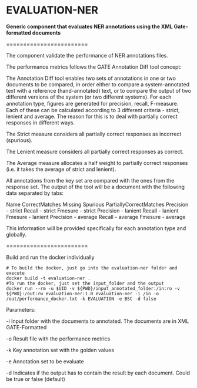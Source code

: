 EVALUATION-NER
========================

<b>Generic component that evaluates NER annotations using the XML Gate-formatted documents </b>   

========================

The component validate the performance of NER annotations files.  

The performance metrics follows the GATE Annotation Diff tool concept:

The Annotation Diff tool enables two sets of annotations in one or two documents to be compared, in order either to compare a system-annotated text with a reference (hand-annotated) text, or to compare the output of two different versions of the system (or two different systems). For each annotation type, ﬁgures are generated for precision, recall, F-measure. Each of these can be calculated according to 3 different criteria - strict, lenient and average. The reason for this is to deal with partially correct responses in different ways.
	<p>The Strict measure considers all partially correct responses as incorrect (spurious).</p>
    <p>The Lenient measure considers all partially correct responses as correct.</p>
    <p>The Average measure allocates a half weight to partially correct responses (i.e. it takes the average of strict and lenient).</p>

All annotations from the key set are compared with the ones from the response set.  The output of the tool will be a document with the following data separated by tabs:

Name CorrectMatches Missing Spurious PartiallyCorrectMatches Precision - strict Recall - strict Fmesure - strict Precision - lanient Recall - lanient Fmesure - lanient Precision - average Recall - average Fmesure - average

This information will be provided specifically for each annotation type and globally.

========================

Build and run the docker individually

	# To build the docker, just go into the evaluation-ner folder and execute
	docker build -t evaluation-ner .
	#To run the docker, just set the input_folder and the output
	docker run --rm -u $UID -v ${PWD}/input_annotated_folder:/in:ro -v ${PWD}:/out:rw evaluation-ner:1.0 evaluation-ner -i /in -o /out/performance_docker.txt -k EVALUATION -e BSC -d false	
Parameters:
<p>
-i Input folder with the documents to annotated. The documents are in XML GATE-Formatted
</p>
<p>
-o Result file with the performance metrics
</p>
<p>
-k Key annotation set with the golden values 
</p>
<p>
-e  Annotation set to be evaluate
</p>
<p>
-d  Indicates if the output has to contain the result by each document.  Could be true or false (default) 
</p>
		
		
